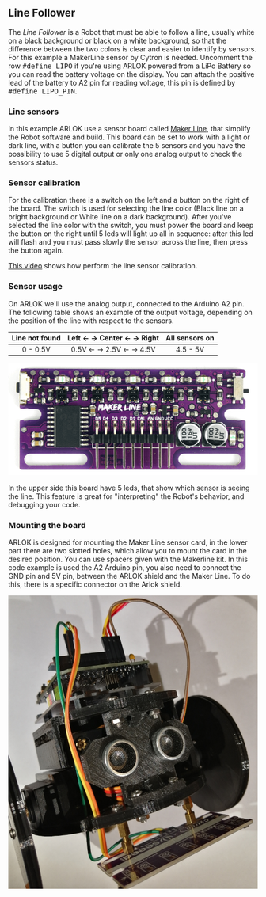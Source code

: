 ## Line Follower

The _Line Follower_ is a Robot that must be able to follow a line, usually white on a black background or black on a white background, so that the difference between the two colors is clear and easier to identify by sensors. For this example a MakerLine sensor by Cytron is needed.
Uncomment the row <kbd>#define LIPO</kbd> if you're using ARLOK powered from a LiPo Battery so you can read the battery voltage on the display. You can attach the positive lead of the battery to A2 pin for reading voltage, this pin is defined by <kbd>#define LIPO_PIN</kbd>.

### Line sensors

In this example ARLOK use a sensor board called [Maker Line](https://docs.google.com/document/d/1wZwWl72CKkajTDIyiMxSQ3bwXbWbqW0eq7rdg2MUPeU/edit?usp=sharing), that simplify the Robot software and build. This board can be set to work with a light or dark line, with a button you can calibrate the 5 sensors and you have the possibility to use 5 digital output or only one analog output to check the sensors status.  

### Sensor calibration
For the calibration there is a switch on the left and a button on the right of the board. The switch is used for selecting the line color (Black line on a bright background or White line on a dark background). After you've selected the line color with the switch, you must power the board and keep the button on the right until 5 leds will light up all in sequence: after this led will flash and you must pass slowly the sensor across the line, then press the button again.  

[This video](https://drive.google.com/file/d/19okwq5Kp5xKjQq40woOOhy_JcsLVJZ87/view) shows how perform the line sensor calibration.

### Sensor usage
On ARLOK we'll use the analog output, connected to the Arduino A2 pin. The following table shows an example of the output voltage, depending on the position of the line with respect to the sensors.

| Line not found | Left ← → Center ← → Right | All sensors on |
| :---: | :---: | :---: |
| 0 - 0.5V | 0.5V ← → 2.5V ← → 4.5V | 4.5 - 5V |

![MakerLine](../../media/lf/maker-line-bottom-view.png)

In the upper side this board have 5 leds, that show which sensor is seeing the line. This feature is great for "interpreting" the Robot's behavior, and debugging your code.

### Mounting the board

ARLOK is designed for mounting the Maker Line sensor card, in the lower part there are two slotted holes, which allow you to mount the card in the desired position. You can use spacers given with the Makerline kit. In this code example is used the A2 Arduino pin, you also need to connect the GND pin and 5V pin, between the ARLOK shield and the Maker Line. To do this, there is a specific connector on the Arlok shield.

![ARLOK with Maker Line](../../media/lf/arlok-maker-line.jpg)